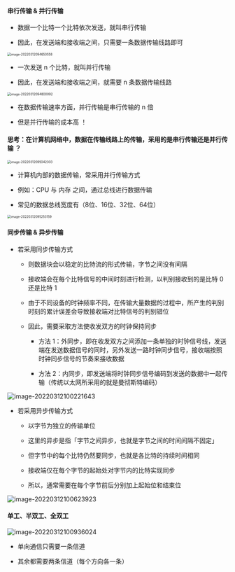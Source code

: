 #### 串行传输 & 并行传输

- 数据一个比特一个比特依次发送，就叫串行传输

- 因此，在发送端和接收端之间，只需要一条数据传输线路即可

<img src="https://gitee.com/pj-l/imgs-1/raw/master/image-20220312094650558.png" alt="image-20220312094650558" style="zoom:50%;" />

- 一次发送 n 个比特，就叫并行传输

- 因此，在发送端和接收端之间，就需要 n 条数据传输线路

<img src="https://gitee.com/pj-l/imgs-1/raw/master/image-20220312094800092.png" alt="image-20220312094800092" style="zoom:50%;" />

- 在数据传输速率方面，并行传输是串行传输的 n 倍

- 但是并行传输的成本高 ！

#### 思考：在计算机网络中，数据在传输线路上的传输，采用的是串行传输还是并行传输 ？

<img src="https://gitee.com/pj-l/imgs-1/raw/master/image-20220312095042303.png" alt="image-20220312095042303" style="zoom:50%;" />

- 计算机内部的数据传输，常采用并行传输方式

- 例如：CPU 与 内存 之间，通过总线进行数据传输

- 常见的数据总线宽度有（8位、16位、32位、64位）

<img src="https://gitee.com/pj-l/imgs-1/raw/master/image-20220312095253159.png" alt="image-20220312095253159" style="zoom:50%;" />

#### 同步传输 & 异步传输

- 若采用同步传输方式

	- 则数据块会以稳定的比特流的形式传输，字节之间没有间隔

	- 接收端会在每个比特信号的中间时刻进行检测，以判别接收到的是比特 0 还是比特 1

	- 由于不同设备的时钟频率不同，在传输大量数据的过程中，所产生的判别时刻的累计误差会导致接收端对比特信号的判别错位

	- 因此，需要采取方法使收发双方的时钟保持同步

		- 方法 1：外同步，即在收发双方之间添加一条单独的时钟信号线，发送端在发送数据信号的同时，另外发送一路时钟同步信号，接收端按照时钟同步信号的节奏来接收数据

		- 方法 2：内同步，即发送端将时钟同步信号编码到发送的数据中一起传输（传统以太网所采用的就是曼彻斯特编码）

![image-20220312100221643](https://gitee.com/pj-l/imgs-1/raw/master/image-20220312100221643.png)

- 若采用异步传输方式

	- 以字节为独立的传输单位

	- 这里的异步是指「字节之间异步，也就是字节之间的时间间隔不固定」

	- 但字节中的每个比特仍然要同步，也就是各比特的持续时间相同

	- 接收端仅在每个字节的起始处对字节内的比特实现同步

	- 所以，通常需要在每个字节前后分别加上起始位和结束位

![image-20220312100623923](https://gitee.com/pj-l/imgs-1/raw/master/image-20220312100623923.png)

#### 单工、半双工、全双工

![image-20220312100936024](https://gitee.com/pj-l/imgs-1/raw/master/image-20220312100936024.png)

- 单向通信只需要一条信道

- 其余都需要两条信道（每个方向各一条）

